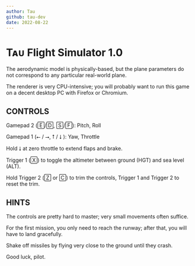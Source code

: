 ```yaml
---
author: Tau
github: tau-dev
date: 2022-08-22
---
```


# Tᴀᴜ Flight Simulator 1.0

The aerodynamic model is physically-based, but the plane
parameters do not correspond to any particular real-world plane.

The renderer is very CPU-intensive; you will probably want to run this
game on a decent desktop PC with Firefox or Chromium.

## CONTROLS

Gamepad 2 (🄴/🄳, 🅂/🄵): Pitch, Roll

Gamepad 1 (⭠ / ⭢, ⭡ / ⭣ ): Yaw, Throttle

Hold ⭣ at zero throttle to extend flaps and brake.

Trigger 1 (🅇) to toggle the altimeter between ground (HGT) and sea level (ALT).

Hold Trigger 2 (🅉 or 🄲) to trim the controls, Trigger 1 and Trigger 2 to reset the trim.

## HINTS

The controls are pretty hard to master; very small movements often suffice.

For the first mission, you only need to reach the runway; after that, you will have to land gracefully.

Shake off missiles by flying very close to the ground until they crash.


Good luck, pilot.



